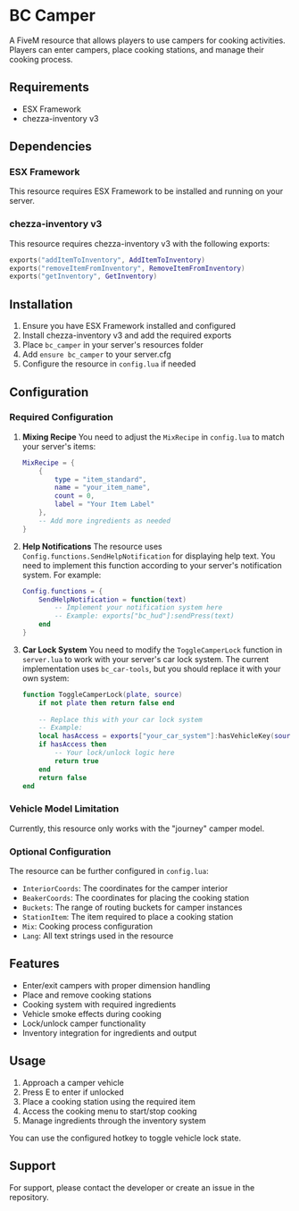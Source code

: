# BC Camper

A FiveM resource that allows players to use campers for cooking activities. Players can enter campers, place cooking stations, and manage their cooking process.

## Requirements

- ESX Framework
- chezza-inventory v3

## Dependencies

### ESX Framework
This resource requires ESX Framework to be installed and running on your server.

### chezza-inventory v3
This resource requires chezza-inventory v3 with the following exports:

```lua
exports("addItemToInventory", AddItemToInventory)
exports("removeItemFromInventory", RemoveItemFromInventory)
exports("getInventory", GetInventory)
```

## Installation

1. Ensure you have ESX Framework installed and configured
2. Install chezza-inventory v3 and add the required exports
3. Place `bc_camper` in your server's resources folder
4. Add `ensure bc_camper` to your server.cfg
5. Configure the resource in `config.lua` if needed

## Configuration

### Required Configuration

1. **Mixing Recipe**
   You need to adjust the `MixRecipe` in `config.lua` to match your server's items:
   ```lua
   MixRecipe = {
       {
           type = "item_standard",
           name = "your_item_name",
           count = 0,
           label = "Your Item Label"
       },
       -- Add more ingredients as needed
   }
   ```

2. **Help Notifications**
   The resource uses `Config.functions.SendHelpNotification` for displaying help text. You need to implement this function according to your server's notification system. For example:
   ```lua
   Config.functions = {
       SendHelpNotification = function(text)
           -- Implement your notification system here
           -- Example: exports["bc_hud"]:sendPress(text)
       end
   }
   ```

3. **Car Lock System**
   You need to modify the `ToggleCamperLock` function in `server.lua` to work with your server's car lock system. The current implementation uses `bc_car-tools`, but you should replace it with your own system:
   ```lua
   function ToggleCamperLock(plate, source)
       if not plate then return false end
       
       -- Replace this with your car lock system
       -- Example:
       local hasAccess = exports["your_car_system"]:hasVehicleKey(source, plate)
       if hasAccess then
           -- Your lock/unlock logic here
           return true
       end
       return false
   end
   ```

### Vehicle Model Limitation

Currently, this resource only works with the "journey" camper model.

### Optional Configuration

The resource can be further configured in `config.lua`:

- `InteriorCoords`: The coordinates for the camper interior
- `BeakerCoords`: The coordinates for placing the cooking station
- `Buckets`: The range of routing buckets for camper instances
- `StationItem`: The item required to place a cooking station
- `Mix`: Cooking process configuration
- `Lang`: All text strings used in the resource

## Features

- Enter/exit campers with proper dimension handling
- Place and remove cooking stations
- Cooking system with required ingredients
- Vehicle smoke effects during cooking
- Lock/unlock camper functionality
- Inventory integration for ingredients and output

## Usage

1. Approach a camper vehicle
2. Press E to enter if unlocked
3. Place a cooking station using the required item
4. Access the cooking menu to start/stop cooking
5. Manage ingredients through the inventory system

You can use the configured hotkey to toggle vehicle lock state.

## Support

For support, please contact the developer or create an issue in the repository.
